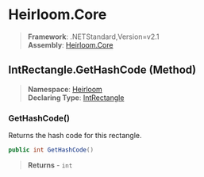 # Heirloom.Core

> **Framework**: .NETStandard,Version=v2.1  
> **Assembly**: [Heirloom.Core][0]

## IntRectangle.GetHashCode (Method)

> **Namespace**: [Heirloom][0]  
> **Declaring Type**: [IntRectangle][1]

### GetHashCode()

Returns the hash code for this rectangle.

```cs
public int GetHashCode()
```

> **Returns** - `int`

[0]: ../../../Heirloom.Core.md
[1]: ../IntRectangle.md
